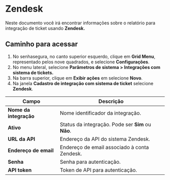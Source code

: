 # Zendesk

Neste documento você irá encontrar informações sobre o relatório para integração de ticket usando **Zendesk.**

## Caminho para acessar

1. No senhasegura, no canto superior esquerdo, clique em **Grid Menu**, representado pelos nove quadrados, e selecione **Configurações**.  
2. No menu lateral, selecione **Parâmetros de sistema \> Integrações com sistema de tickets.**  
3. Na barra superior, clique em **Exibir ações** em selecione **Novo**.  
4. Na janela **Cadastro de integração com sistema de ticket** selecione **Zendesk**.

| Campo | Descrição |
| ----- | ----- |
| **Nome da integração** | Nome identificador da integração. |
| **Ativo** | Status da integração. Pode ser **Sim** ou **Não**. |
| **URL da API** | Endereço da API do sistema Zendesk. |
| **Endereço de email** | Endereço de email associado à conta Zendesk. |
| **Senha** | Senha para autenticação. |
| **API token** | Token de API para autenticação. |

